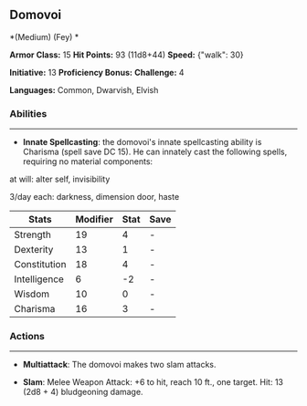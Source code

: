 ## Domovoi
*(Medium) (Fey) *

**Armor Class:** 15
**Hit Points:** 93 (11d8+44)
**Speed:** {"walk": 30}

**Initiative:** 13
**Proficiency Bonus:**
**Challenge:** 4

**Languages:** Common, Dwarvish, Elvish

### Abilities
 --- 
- **Innate Spellcasting**: the domovoi's innate spellcasting ability is Charisma (spell save DC 15). He can innately cast the following spells, requiring no material components:

at will: alter self, invisibility

3/day each: darkness, dimension door, haste



| Stats | Modifier | Stat | Save
| ---- | ---- | ---- | ---- |
| Strength | 19 | 4 | - |
| Dexterity | 13 | 1 | - |
| Constitution | 18 | 4 | - |
| Intelligence | 6 | -2 | - |
| Wisdom | 10 | 0 | - |
| Charisma | 16 | 3 | - |

### Actions
 --- 
- **Multiattack**: The domovoi makes two slam attacks.

- **Slam**: Melee Weapon Attack: +6 to hit, reach 10 ft., one target. Hit: 13 (2d8 + 4) bludgeoning damage.


